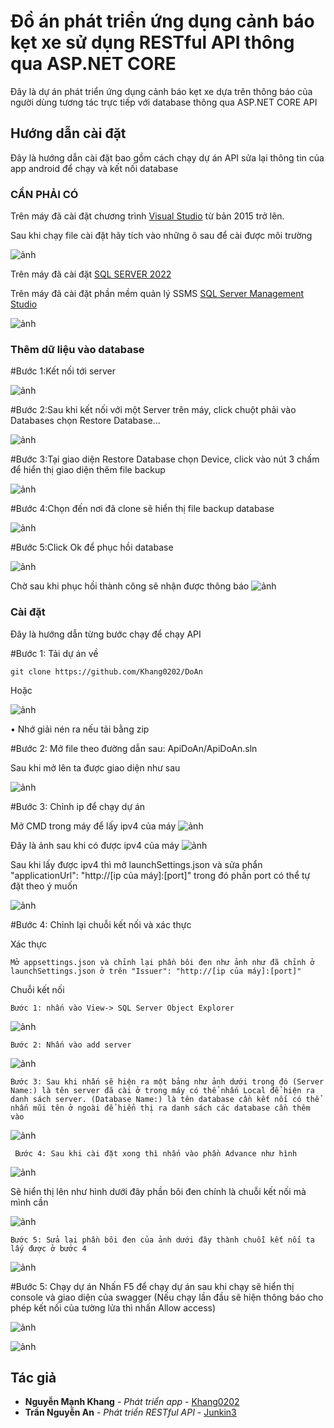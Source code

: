 # Đồ án phát triển ứng dụng cảnh báo kẹt xe sử dụng RESTful API thông qua ASP.NET CORE

Đây là dự án phát triển ứng dụng cảnh báo kẹt xe dựa trên thông báo của người dùng tương tác trực tiếp với database thông qua ASP.NET CORE API

## Hướng dẫn cài đặt

Đây là hướng dẫn cài đặt bao gồm cách chạy dự án API sửa lại thông tin của app android để chạy và kết nối database

### CẦN PHẢI CÓ

Trên máy đã cài đặt chương trình [Visual Studio](https://visualstudio.microsoft.com/vs/) từ bản 2015 trở lên.

Sau khi chạy file cài đặt hãy tích vào những ô sau để cài được môi trường

![ảnh](https://github.com/Khang0202/DoAn/blob/main/HinhAnhDoAnNganh/cai%20Visual.png)
 
Trên máy đã cài đặt [SQL SERVER 2022](https://go.microsoft.com/fwlink/p/?linkid=2215158&clcid=0x409&culture=en-us&country=us)

Trên máy đã cài đặt phần mềm quản lý SSMS [SQL Server Management Studio](https://learn.microsoft.com/en-us/sql/ssms/download-sql-server-management-studio-ssms?view=sql-server-ver16)

![ảnh](https://github.com/Khang0202/DoAn/blob/main/HinhAnhDoAnNganh/TảiSSMS.png)

### Thêm dữ liệu vào database

#Bước 1:Kết nối tới server

![ảnh](https://github.com/Khang0202/DoAn/blob/main/HinhAnhDoAnNganh/Ketnoi1.png)

#Bước 2:Sau khi kết nối với một Server trên máy, click chuột phải vào Databases chọn Restore Database…

![ảnh](https://github.com/Khang0202/DoAn/blob/main/HinhAnhDoAnNganh/Ketnoi2.png)

#Bước 3:Tại giao diện Restore Database chọn Device, click vào nút 3 chấm để hiển thị giao diện thêm file backup

![ảnh](https://github.com/Khang0202/DoAn/blob/main/HinhAnhDoAnNganh/Ketnoi3.png)

#Bước 4:Chọn đến nơi đã clone sẽ hiển thị file backup database

![ảnh](https://github.com/Khang0202/DoAn/blob/main/HinhAnhDoAnNganh/Ketnoi4_1.png)

#Bước 5:Click Ok để phục hồi database

![ảnh](https://github.com/Khang0202/DoAn/blob/main/HinhAnhDoAnNganh/Ketnoi3_1.png)

Chờ sau khi phục hồi thành công sẽ nhận được thông báo
![ảnh](https://github.com/Khang0202/DoAn/blob/main/HinhAnhDoAnNganh/Ketnoi5_1.png)

### Cài đặt

Đây là hướng dẫn từng bước chạy để chạy API


#Bước 1: Tải dự án về

    git clone https://github.com/Khang0202/DoAn
    

Hoặc

![ảnh](https://github.com/Khang0202/DoAn/blob/main/HinhAnhDoAnNganh/taizip.png)

• Nhớ giải nén ra nếu tải bằng zip

#Bước 2: Mở file theo đường dẫn sau: ApiDoAn/ApiDoAn.sln

Sau khi mở lên ta được giao diện như sau

![ảnh](https://github.com/Khang0202/DoAn/blob/main/HinhAnhDoAnNganh/AnhDef.png)

#Bước 3: Chỉnh ip để chạy dự án

  Mở CMD trong máy để lấy ipv4 của máy
![ảnh](https://github.com/Khang0202/DoAn/blob/main/HinhAnhDoAnNganh/cmd.png)

  Đây là ảnh sau khi có được ipv4 của máy
![ảnh](https://github.com/Khang0202/DoAn/blob/main/HinhAnhDoAnNganh/cmdip.png)

   Sau khi lấy được ipv4 thì mở launchSettings.json và sửa phẩn "applicationUrl": "http://[ip của máy]:[port]" trong đó phần port có thể tự đặt theo ý muốn

![ảnh](https://github.com/Khang0202/DoAn/blob/main/HinhAnhDoAnNganh/CaiDatURL.png)

#Bước 4: Chỉnh lại chuỗi kết nối và xác thực

  Xác thực

    Mở appsettings.json và chỉnh lại phần bôi đen như ảnh như đã chỉnh ở launchSettings.json ở trên "Issuer": "http://[ip của máy]:[port]"


  Chuỗi kết nối

    Bước 1: nhấn vào View-> SQL Server Object Explorer

![ảnh](https://github.com/Khang0202/DoAn/blob/main/HinhAnhDoAnNganh/Chuoiketnoi1.png)

    Bước 2: Nhấn vào add server

![ảnh](https://github.com/Khang0202/DoAn/blob/main/HinhAnhDoAnNganh/Chuoiketnoi2.png)

    Bước 3: Sau khi nhấn sẽ hiện ra một bảng như ảnh dưới trong đó (Server Name:) là tên server đã cài ở trong máy có thể nhấn Local để hiện ra danh sách server. (Database Name:) là tên database cần kết nối có thể nhấn mũi tên ở ngoài để hiển thị ra danh sách các database cần thêm vào
           
![ảnh](https://github.com/Khang0202/DoAn/blob/main/HinhAnhDoAnNganh/Chuoiketnoi3.png)

     Bước 4: Sau khi cài đặt xong thì nhấn vào phần Advance như hình

![ảnh](https://github.com/Khang0202/DoAn/blob/main/HinhAnhDoAnNganh/Chuoiketnoi4.png)

   Sẽ hiển thị lên như hình dưới đây phần bôi đen chính là chuỗi kết nối mà mình cần

![ảnh](https://github.com/Khang0202/DoAn/blob/main/HinhAnhDoAnNganh/Chuoiketnoi5.png)

    Bước 5: Sửa lại phần bôi đen của ảnh dưới đây thành chuỗi kết nối ta lấy được ở bước 4

![ảnh](https://github.com/Khang0202/DoAn/blob/main/HinhAnhDoAnNganh/Chuoiketnoi6.png)

#Bước 5: Chạy dự án
 Nhấn F5 để chạy dự án sau khi chạy sẽ hiển thị console và giao diện của swagger (Nếu chạy lần đầu sẽ hiện thông báo cho phép kết nối của tường lửa thì nhấn Allow access)

![ảnh](https://github.com/Khang0202/DoAn/blob/main/HinhAnhDoAnNganh/console.png)

![ảnh](https://github.com/Khang0202/DoAn/blob/main/HinhAnhDoAnNganh/GiaoDienSwagger.png)





## Tác giả

  - **Nguyễn Mạnh Khang** - *Phát triển app* -
    [Khang0202](https://github.com/Khang0202)
 - **Trần Nguyễn An** - *Phát triển RESTful API* -
    [Junkin3](https://github.com/Junkin3)



